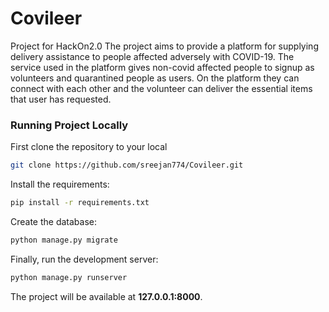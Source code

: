 # Covileer
Project for HackOn2.0
The project aims to provide a platform for supplying delivery assistance to people affected adversely with COVID-19.
The service used in the platform gives non-covid affected people to signup as volunteers and quarantined people as users.
On the platform they can connect with each other and the volunteer can deliver the essential items that user has requested.

### Running Project Locally 
First clone the repository to your local
```bash
git clone https://github.com/sreejan774/Covileer.git
```
Install the requirements:

```bash
pip install -r requirements.txt
```
Create the database:

```bash
python manage.py migrate
```
Finally, run the development server:

```bash
python manage.py runserver
```
The project will be available at **127.0.0.1:8000**.
